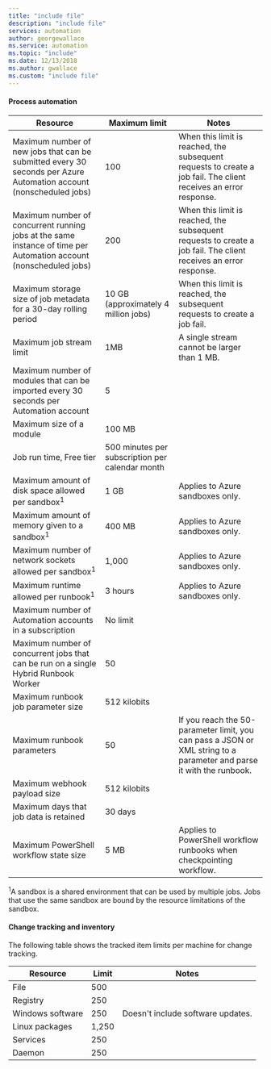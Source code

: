 ```yaml
---
title: "include file"
description: "include file"
services: automation
author: georgewallace
ms.service: automation
ms.topic: "include"
ms.date: 12/13/2018
ms.author: gwallace
ms.custom: "include file"
---
```


#### Process automation

| Resource | Maximum limit |Notes|
| --- | --- |---|
| Maximum number of new jobs that can be submitted every 30 seconds per Azure Automation account (nonscheduled jobs) |100 |When this limit is reached, the subsequent requests to create a job fail. The client receives an error response.|
| Maximum number of concurrent running jobs at the same instance of time per Automation account (nonscheduled jobs) |200 |When this limit is reached, the subsequent requests to create a job fail. The client receives an error response.|
| Maximum storage size of job metadata for a 30-day rolling period | 10 GB (approximately 4 million jobs)|When this limit is reached, the subsequent requests to create a job fail. |
| Maximum job stream limit|1MB|A single stream cannot be larger than 1 MB.|
| Maximum number of modules that can be imported every 30 seconds per Automation account |5 ||
| Maximum size of a module |100 MB ||
| Job run time, Free tier |500 minutes per subscription per calendar month ||
| Maximum amount of disk space allowed per sandbox<sup>1</sup> |1 GB |Applies to Azure sandboxes only.|
| Maximum amount of memory given to a sandbox<sup>1</sup> |400 MB |Applies to Azure sandboxes only.|
| Maximum number of network sockets allowed per sandbox<sup>1</sup> |1,000 |Applies to Azure sandboxes only.|
| Maximum runtime allowed per runbook<sup>1</sup> |3 hours |Applies to Azure sandboxes only.|
| Maximum number of Automation accounts in a subscription |No limit ||
|Maximum number of concurrent jobs that can be run on a single Hybrid Runbook Worker|50 ||
| Maximum runbook job parameter size   | 512 kilobits||
| Maximum runbook parameters   | 50|If you reach the 50-parameter limit, you can pass a JSON or XML string to a parameter and parse it with the runbook.|
| Maximum webhook payload size |  512 kilobits|
| Maximum days that job data is retained|30 days|
| Maximum PowerShell workflow state size |5 MB| Applies to PowerShell workflow runbooks when checkpointing workflow.|

<sup>1</sup>A sandbox is a shared environment that can be used by multiple jobs. Jobs that use the same sandbox are bound by the resource limitations of the sandbox.

#### Change tracking and inventory

The following table shows the tracked item limits per machine for change tracking.

| **Resource** | **Limit**| **Notes** |
|---|---|---|
|File|500||
|Registry|250||
|Windows software|250|Doesn't include software updates.|
|Linux packages|1,250||
|Services|250||
|Daemon|250||
